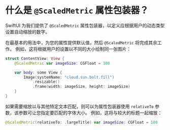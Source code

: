 什么是 `@ScaledMetric` 属性包装器？
===

SwiftUI 为我们提供了 `@ScaledMetric` 属性包装器，以定义应根据用户的动态类型设置自动缩放的数字。

在最基本的用法中，为您的属性提供默认值，然后 `@ScaledMetric` 将完成其余工作。 例如，这将根据用户的设置以不同的大小绘制同一张图片：

```swift
struct ContentView: View {
    @ScaledMetric var imageSize: CGFloat = 100

    var body: some View {
        Image(systemName: "cloud.sun.bolt.fill")
            .resizable()
            .frame(width: imageSize, height: imageSize)
    }
}
```

如果需要缩放以与其他特定文本匹配，则可以为属性包装器使用 `relativeTo` 参数，该参数可让您指定要匹配的字体大小。 例如，这将与较大的标题一起缩放：

```swift
@ScaledMetric(relativeTo: .largeTitle) var imageSize: CGFloat = 100
```
